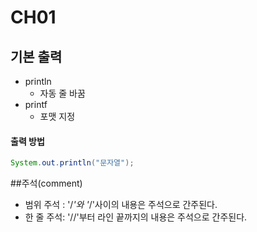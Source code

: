 # CH01

## 기본 출력
* println
    * 자동 줄 바꿈
* printf
    * 포맷 지정

#### 출력 방법
```java
System.out.println("문자열");
```

##주석(comment)
- 범위 주석 : '/*'와 '*/'사이의 내용은 주석으로 간주된다.
- 한 줄 주석: '//'부터 라인 끝까지의 내용은 주석으로 간주된다.